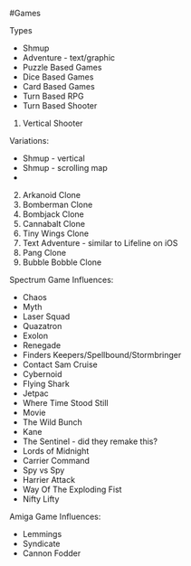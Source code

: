#Games

Types

* Shmup
* Adventure - text/graphic
* Puzzle Based Games
* Dice Based Games
* Card Based Games
* Turn Based RPG
* Turn Based Shooter

1. Vertical Shooter

Variations:
* Shmup - vertical
* Shmup - scrolling map
* 

2. Arkanoid Clone
3. Bomberman Clone
4. Bombjack Clone
5. Cannabalt Clone
6. Tiny Wings Clone
7. Text Adventure - similar to Lifeline on iOS
8. Pang Clone
9. Bubble Bobble Clone

Spectrum Game Influences:
* Chaos
* Myth
* Laser Squad
* Quazatron
* Exolon
* Renegade
* Finders Keepers/Spellbound/Stormbringer
* Contact Sam Cruise
* Cybernoid
* Flying Shark
* Jetpac
* Where Time Stood Still
* Movie
* The Wild Bunch
* Kane
* The Sentinel - did they remake this?
* Lords of Midnight
* Carrier Command
* Spy vs Spy
* Harrier Attack
* Way Of The Exploding Fist
* Nifty Lifty

Amiga Game Influences:
* Lemmings
* Syndicate
* Cannon Fodder
